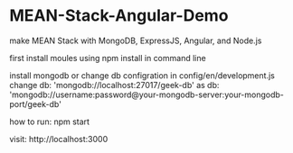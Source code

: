 # MEAN-Stack-Angular-Demo

make MEAN Stack with MongoDB, ExpressJS, Angular, and Node.js

first install moules using npm install in command line

install mongodb or change db configration in config/en/development.js 
change db: 'mongodb://localhost:27017/geek-db' as  db: 'mongodb://username:password@your-mongodb-server:your-mongodb-port/geek-db'

how to run: npm start

visit: http://localhost:3000
